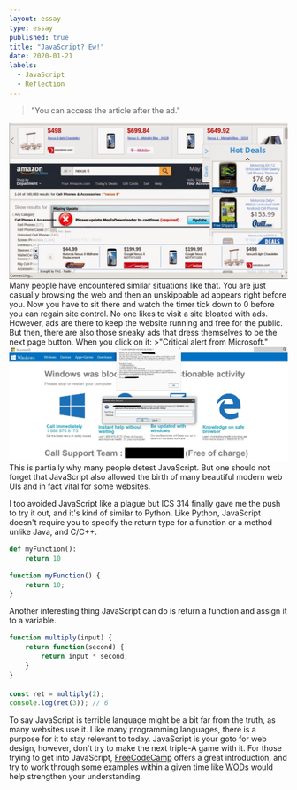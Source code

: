 ```yaml
---
layout: essay
type: essay
published: true
title: "JavaScript? Ew!"
date: 2020-01-21
labels:
  - JavaScript
  - Reflection
---
```


>"You can access the article after the ad."

<img class = "ui medium left floated image" src = "/images/ads.png">
Many people have encountered similar situations like that. You are just casually browsing the web and then an unskippable ad appears right before you. Now you have to sit there and watch the timer tick down to 0 before you can regain site control. No one likes to visit a site bloated with ads. However, ads are there to keep the website running and free for the public. But then, there are also those sneaky ads that dress themselves to be the next page button. When you click on it: 
>"Critical alert from Microsoft."
<img class = "ui big floated image" src = "/images/scam.png">
This is partially why many people detest JavaScript. But one should not forget that JavaScript also allowed the birth of many beautiful modern web UIs and in fact vital for some websites.

I too avoided JavaScript like a plague but ICS 314 finally gave me the push to try it out, and it's kind of similar to Python. Like Python, JavaScript doesn't require you to specify the return type for a function or a method unlike Java, and C/C++.
```python
def myFunction():
	return 10
```

```js
function myFunction() {
	return 10;
}
```

Another interesting thing JavaScript can do is return a function and assign it to a variable.
```js
function multiply(input) {
	return function(second) {
		return input * second;
	}
}

const ret = multiply(2);
console.log(ret(3)); // 6
```

To say JavaScript is terrible language might be a bit far from the truth, as many websites use it. Like many programming languages, there is a purpose for it to stay relevant to today. JavaScript is your goto for web design, however, don't try to make the next triple-A game with it. For those trying to get into JavaScript, [FreeCodeCamp](https://www.freecodecamp.org/learn) offers a great introduction, and try to work through some examples within a given time like [WODs](https://www.freecodecamp.org/learn) would help strengthen your understanding.
